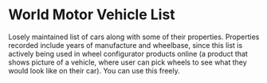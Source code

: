 # World Motor Vehicle List
Losely maintained list of cars along with some of their properties. Properties recorded include years of manufacture and wheelbase, since this list is actively being used in wheel configurator products online (a product that shows picture of a vehicle, where user can pick wheels to see what they would look like on their car). You can use this freely.
